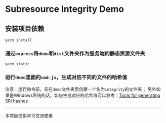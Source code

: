 # Subresource Integrity Demo

## 安装项目依赖
```
yarn install
```

### 通过`express`将`demo`和`dist`文件夹作为服务端的静态资源文件夹
```
yarn static
```

### 运行`demo`里面的`cmd.js`，生成对应不同的文件的哈希值

注意：运行命令前，先在`demo`文件夹里创建一个名为`integrity`的文件夹；
另外如果是Windows系统的话，如何生成对应的哈希值可以参考：[Tools for generating SRI hashes](https://developer.mozilla.org/en-US/docs/Web/Security/Subresource_Integrity#tools_for_generating_sri_hashes)

---

本项目仅供学习交流使用
